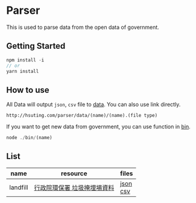 # Parser

This is used to parse data from the open data of government.

## Getting Started

```javascript
npm install -i
// or
yarn install
```

## How to use

All Data will output `json`, `csv` file to [data](./data).
You can also use link directly.
```
http://hsuting.com/parser/data/(name)/(name).(file type)
```

If you want to get new data from government, you can use function in [bin](./bin).

```javascript
node ./bin/(name)
```

## List

| name | resource | files |
|------|----------|-------|
| landfill | [行政院環保署 垃圾掩埋場資料](http://erdb.epa.gov.tw/DataRepository/Facilities/Landfill.aspx?topic1=%E5%9C%B0&topic2=%E8%A8%AD%E6%96%BD&subject=%E5%BB%A2%E6%A3%84%E7%89%A9%E8%99%95%E7%90%86) | [json](http://hsuting.com/parser/data/landfill/landfill.json) <br/> [csv](http://hsuting.com/parser/data/landfill/landfill.csv) |
